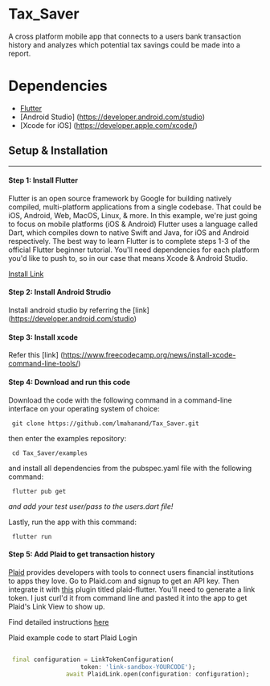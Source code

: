 # Tax_Saver
A cross platform mobile app that connects to a users bank transaction history and analyzes which potential tax savings could be made into a report.

# Dependencies
- [Flutter](https://docs.flutter.dev/)
- [Android Studio] (https://developer.android.com/studio)
- [Xcode for iOS] (https://developer.apple.com/xcode/)

## Setup & Installation
-------------------------------------------------

#### Step 1: Install Flutter

Flutter is an open source framework by Google for building natively compiled, multi-platform applications from a single codebase. That could be iOS, Android, Web, MacOS, Linux, & more. In this example, we're just going to focus on mobile platforms (iOS & Android) Flutter uses a language called Dart, which compiles down to native Swift and Java, for iOS and Android respectively. The best way to learn Flutter is to complete steps 1-3 of the official Flutter beginner tutorial. You'll need dependencies for each platform you'd like to push to, so in our case that means Xcode & Android Studio.

[Install  Link ](https://docs.flutter.dev/get-started/install)

#### Step 2: Install Android Strudio

Install android studio by referring the [link] (https://developer.android.com/studio)

#### Step 3: Install xcode

Refer this [link] (https://www.freecodecamp.org/news/install-xcode-command-line-tools/)

#### Step 4: Download and run this code

Download the code with the following command in a command-line interface on your operating system of choice:

`` 
git clone https://github.com/lmahanand/Tax_Saver.git
`` 

then enter the examples repository:

`` 
cd Tax_Saver/examples
``

and install all dependencies from the pubspec.yaml file with the following command:

`` 
flutter pub get
``

*and add your test user/pass to the users.dart file!*

Lastly, run the app with this command:

`` 
flutter run
``

#### Step 5: Add Plaid to get transaction history

[Plaid](https://plaid.com/) provides developers with tools to connect users  financial institutions to apps they love. Go to Plaid.com and signup to get an API key. Then integrate it with [this](https://github.com/jorgefspereira/plaid_flutter) plugin titled plaid-flutter. You'll need to generate a link token. I just curl'd it from command line and pasted it into the app to get Plaid's Link View to show up.

Find detailed instructions [here](https://dashboard.plaid.com/overview/sandbox)

Plaid example code to start Plaid Login

```Dart

 final configuration = LinkTokenConfiguration(
                    token: 'link-sandbox-YOURCODE');
                await PlaidLink.open(configuration: configuration);
```
